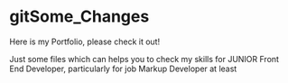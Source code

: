 # gitSome_Changes
Here is my Portfolio, please check it out!

Just some files which can helps you to check my skills for JUNIOR Front End Developer, particularly for job Markup Developer at least
